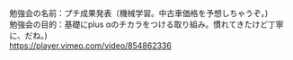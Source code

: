 勉強会の名前：プチ成果発表（機械学習。中古車価格を予想しちゃうぞ。)<br>
勉強会の目的：基礎にplus αのチカラをつける取り組み。慣れてきたけど丁寧に、だね。)<br>
https://player.vimeo.com/video/854862336